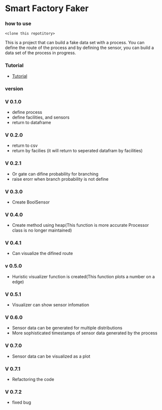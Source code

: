 # Smart Factory Faker

### how to use
```shell
<clone this repotitory>
```

This is a project that can build a fake data set with a process.
You can define the route of the process and by defining the sensor, you can build a data set of the process in progress.

### Tutorial
* [Tutorial](https://github.com/HyoungSooo/smart-factory-faker/blob/main/tutorial.ipynb)

### version

### V 0.1.0
* define process
* define facilities, and sensors
* return to dataframe

### V 0.2.0
* return to csv
* return by facilies (it will return to seperated datafram by facilities)

### V 0.2.1
* Or gate can difine probability for branching
* raise erorr when branch probability is not define

### V 0.3.0
* Create BoolSensor

### V 0.4.0
* Create method using heap(This function is more accurate Processor class is no longer maintained)

### V 0.4.1
* Can visualize the difined route

### v 0.5.0
* Huristic visualizer function is created(This function plots a number on a edge)

### V 0.5.1
* Visualizer can show sensor infomation

### V 0.6.0
* Sensor data can be generated for multiple distributions
* More sophisticated timestamps of sensor data generated by the process

### V 0.7.0
* Sensor data can be visualized as a plot

### V 0.7.1
* Refactoring the code

### V 0.7.2
* fixed bug